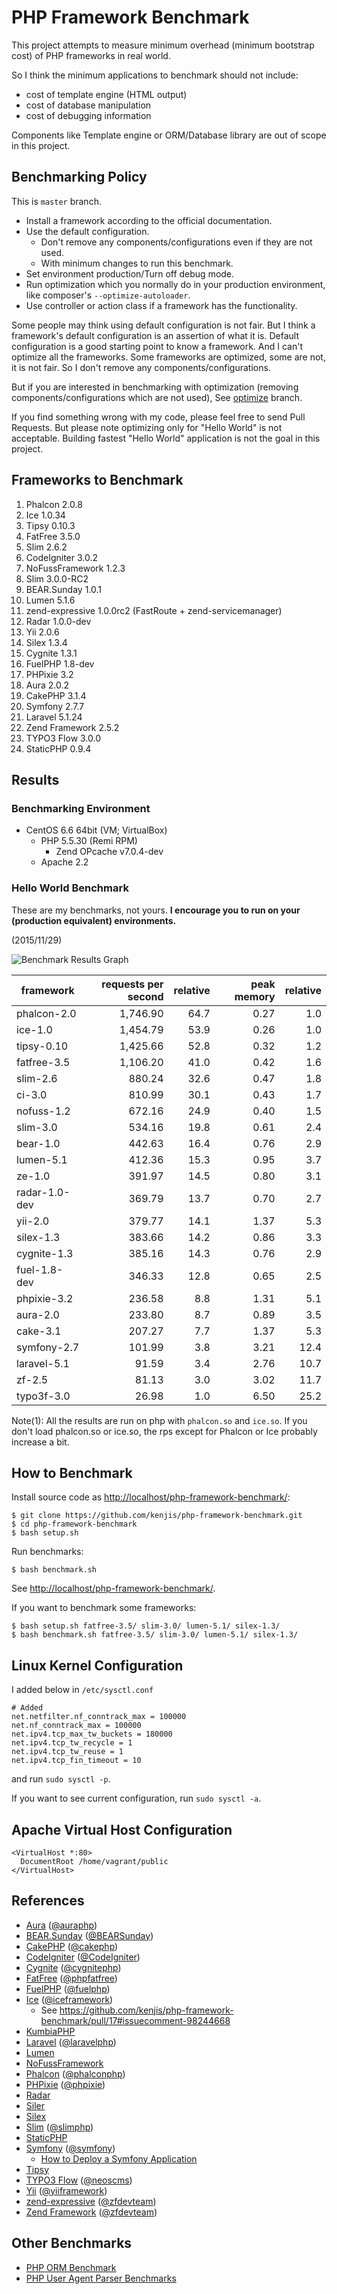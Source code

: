 # PHP Framework Benchmark

This project attempts to measure minimum overhead (minimum bootstrap cost) of PHP frameworks in real world.

So I think the minimum applications to benchmark should not include:

* cost of template engine (HTML output)
* cost of database manipulation
* cost of debugging information

Components like Template engine or ORM/Database library are out of scope in this project.

## Benchmarking Policy

This is `master` branch.

* Install a framework according to the official documentation.
* Use the default configuration.
  * Don't remove any components/configurations even if they are not used.
  * With minimum changes to run this benchmark.
* Set environment production/Turn off debug mode.
* Run optimization which you normally do in your production environment, like composer's `--optimize-autoloader`.
* Use controller or action class if a framework has the functionality.

Some people may think using default configuration is not fair. But I think a framework's default configuration is an assertion of what it is. Default configuration is a good starting point to know a framework. And I can't optimize all the frameworks. Some frameworks are optimized, some are not, it is not fair. So I don't remove any components/configurations.

But if you are interested in benchmarking with optimization (removing components/configurations which are not used), See [optimize](https://github.com/kenjis/php-framework-benchmark/tree/optimize) branch.

If you find something wrong with my code, please feel free to send Pull Requests. But please note optimizing only for "Hello World" is not acceptable. Building fastest "Hello World" application is not the goal in this project.

## Frameworks to Benchmark

1. Phalcon 2.0.8
1. Ice 1.0.34
1. Tipsy 0.10.3
1. FatFree 3.5.0
1. Slim 2.6.2
1. CodeIgniter 3.0.2
1. NoFussFramework 1.2.3
1. Slim 3.0.0-RC2
1. BEAR.Sunday 1.0.1
1. Lumen 5.1.6
1. zend-expressive 1.0.0rc2 (FastRoute + zend-servicemanager)
1. Radar 1.0.0-dev
1. Yii 2.0.6
1. Silex 1.3.4
1. Cygnite 1.3.1
1. FuelPHP 1.8-dev
1. PHPixie 3.2
1. Aura 2.0.2
1. CakePHP 3.1.4
1. Symfony 2.7.7
1. Laravel 5.1.24
1. Zend Framework 2.5.2
1. TYPO3 Flow 3.0.0
1. StaticPHP 0.9.4

## Results

### Benchmarking Environment

* CentOS 6.6 64bit (VM; VirtualBox)
  * PHP 5.5.30 (Remi RPM)
    * Zend OPcache v7.0.4-dev
  * Apache 2.2

### Hello World Benchmark

These are my benchmarks, not yours. **I encourage you to run on your (production equivalent) environments.**

(2015/11/29)

![Benchmark Results Graph](https://pbs.twimg.com/media/CU9dNeqUwAEbcod.png:large)

|framework          |requests per second|relative|peak memory|relative|
|-------------------|------------------:|-------:|----------:|-------:|
|phalcon-2.0        |           1,746.90|    64.7|       0.27|     1.0|
|ice-1.0            |           1,454.79|    53.9|       0.26|     1.0|
|tipsy-0.10         |           1,425.66|    52.8|       0.32|     1.2|
|fatfree-3.5        |           1,106.20|    41.0|       0.42|     1.6|
|slim-2.6           |             880.24|    32.6|       0.47|     1.8|
|ci-3.0             |             810.99|    30.1|       0.43|     1.7|
|nofuss-1.2         |             672.16|    24.9|       0.40|     1.5|
|slim-3.0           |             534.16|    19.8|       0.61|     2.4|
|bear-1.0           |             442.63|    16.4|       0.76|     2.9|
|lumen-5.1          |             412.36|    15.3|       0.95|     3.7|
|ze-1.0             |             391.97|    14.5|       0.80|     3.1|
|radar-1.0-dev      |             369.79|    13.7|       0.70|     2.7|
|yii-2.0            |             379.77|    14.1|       1.37|     5.3|
|silex-1.3          |             383.66|    14.2|       0.86|     3.3|
|cygnite-1.3        |             385.16|    14.3|       0.76|     2.9|
|fuel-1.8-dev       |             346.33|    12.8|       0.65|     2.5|
|phpixie-3.2        |             236.58|     8.8|       1.31|     5.1|
|aura-2.0           |             233.80|     8.7|       0.89|     3.5|
|cake-3.1           |             207.27|     7.7|       1.37|     5.3|
|symfony-2.7        |             101.99|     3.8|       3.21|    12.4|
|laravel-5.1        |              91.59|     3.4|       2.76|    10.7|
|zf-2.5             |              81.13|     3.0|       3.02|    11.7|
|typo3f-3.0         |              26.98|     1.0|       6.50|    25.2|

Note(1): All the results are run on php with `phalcon.so` and `ice.so`. If you don't load phalcon.so or ice.so, the rps except for Phalcon or Ice probably increase a bit.

## How to Benchmark

Install source code as <http://localhost/php-framework-benchmark/>:

~~~
$ git clone https://github.com/kenjis/php-framework-benchmark.git
$ cd php-framework-benchmark
$ bash setup.sh
~~~

Run benchmarks:

~~~
$ bash benchmark.sh
~~~

See <http://localhost/php-framework-benchmark/>.

If you want to benchmark some frameworks:

~~~
$ bash setup.sh fatfree-3.5/ slim-3.0/ lumen-5.1/ silex-1.3/
$ bash benchmark.sh fatfree-3.5/ slim-3.0/ lumen-5.1/ silex-1.3/
~~~

## Linux Kernel Configuration

I added below in `/etc/sysctl.conf`

~~~
# Added
net.netfilter.nf_conntrack_max = 100000
net.nf_conntrack_max = 100000
net.ipv4.tcp_max_tw_buckets = 180000
net.ipv4.tcp_tw_recycle = 1
net.ipv4.tcp_tw_reuse = 1
net.ipv4.tcp_fin_timeout = 10
~~~

and run `sudo sysctl -p`.

If you want to see current configuration, run `sudo sysctl -a`.

## Apache Virtual Host Configuration

~~~
<VirtualHost *:80>
  DocumentRoot /home/vagrant/public
</VirtualHost>
~~~

## References

* [Aura](http://auraphp.com/) ([@auraphp](https://twitter.com/auraphp))
* [BEAR.Sunday](https://bearsunday.github.io/) ([@BEARSunday](https://twitter.com/BEARSunday))
* [CakePHP](http://cakephp.org/) ([@cakephp](https://twitter.com/cakephp))
* [CodeIgniter](http://www.codeigniter.com/) ([@CodeIgniter](https://twitter.com/CodeIgniter))
* [Cygnite](http://www.cygniteframework.com/) ([@cygnitephp](https://twitter.com/cygnitephp))
* [FatFree](http://fatfreeframework.com/) ([@phpfatfree](https://twitter.com/phpfatfree))
* [FuelPHP](http://fuelphp.com/) ([@fuelphp](https://twitter.com/fuelphp))
* [Ice](http://www.iceframework.org/) ([@iceframework](https://twitter.com/iceframework))
  * See https://github.com/kenjis/php-framework-benchmark/pull/17#issuecomment-98244668
* [KumbiaPHP](https://github.com/KumbiaPHP/KumbiaPHP)
* [Laravel](http://laravel.com/) ([@laravelphp](https://twitter.com/laravelphp))
* [Lumen](http://lumen.laravel.com/)
* [NoFussFramework](http://www.nofussframework.com/)
* [Phalcon](http://phalconphp.com/) ([@phalconphp](https://twitter.com/phalconphp))
* [PHPixie](http://phpixie.com/) ([@phpixie](https://twitter.com/phpixie))
* [Radar](https://github.com/radarphp/Radar.Project)
* [Siler](https://github.com/leocavalcante/siler)
* [Silex](http://silex.sensiolabs.org/)
* [Slim](http://www.slimframework.com/) ([@slimphp](https://twitter.com/slimphp))
* [StaticPHP](https://github.com/gintsmurans/staticphp)
* [Symfony](http://symfony.com/) ([@symfony](https://twitter.com/symfony))
  * [How to Deploy a Symfony Application](http://symfony.com/doc/current/cookbook/deployment/tools.html)
* [Tipsy](http://tipsy.la)
* [TYPO3 Flow](http://flow.typo3.org/) ([@neoscms](https://twitter.com/neoscms))
* [Yii](http://www.yiiframework.com/) ([@yiiframework](https://twitter.com/yiiframework))
* [zend-expressive](https://github.com/zendframework/zend-expressive) ([@zfdevteam](https://twitter.com/zfdevteam))
* [Zend Framework](http://framework.zend.com/) ([@zfdevteam](https://twitter.com/zfdevteam))

## Other Benchmarks

* [PHP ORM Benchmark](https://github.com/kenjis/php-orm-benchmark)
* [PHP User Agent Parser Benchmarks](https://github.com/kenjis/user-agent-parser-benchmarks)
